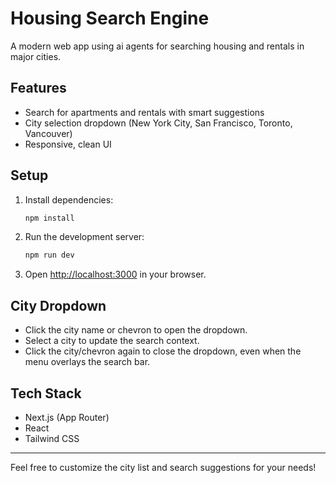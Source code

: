 # Housing Search Engine

A modern web app using ai agents for searching housing and rentals in major cities.

## Features
- Search for apartments and rentals with smart suggestions
- City selection dropdown (New York City, San Francisco, Toronto, Vancouver)
- Responsive, clean UI

## Setup
1. Install dependencies:
   ```bash
   npm install
   ```
2. Run the development server:
   ```bash
   npm run dev
   ```
3. Open [http://localhost:3000](http://localhost:3000) in your browser.

## City Dropdown
- Click the city name or chevron to open the dropdown.
- Select a city to update the search context.
- Click the city/chevron again to close the dropdown, even when the menu overlays the search bar.

## Tech Stack
- Next.js (App Router)
- React
- Tailwind CSS

---
Feel free to customize the city list and search suggestions for your needs! 